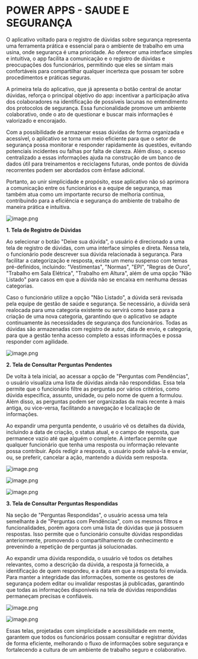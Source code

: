 # POWER APPS - SAUDE E SEGURANÇA

O aplicativo voltado para o registro de dúvidas sobre segurança representa uma ferramenta prática e essencial para o ambiente de trabalho em uma usina, onde segurança é uma prioridade. Ao oferecer uma interface simples e intuitiva, o app facilita a comunicação e o registro de dúvidas e preocupações dos funcionários, permitindo que eles se sintam mais confortáveis para compartilhar qualquer incerteza que possam ter sobre procedimentos e práticas seguras.

A primeira tela do aplicativo, que já apresenta o botão central de anotar dúvidas, reforça o principal objetivo do app: incentivar a participação ativa dos colaboradores na identificação de possíveis lacunas no entendimento dos protocolos de segurança. Essa funcionalidade promove um ambiente colaborativo, onde o ato de questionar e buscar mais informações é valorizado e encorajado.

Com a possibilidade de armazenar essas dúvidas de forma organizada e acessível, o aplicativo se torna um meio eficiente para que o setor de segurança possa monitorar e responder rapidamente às questões, evitando potenciais incidentes ou falhas por falta de clareza. Além disso, o acesso centralizado a essas informações ajuda na construção de um banco de dados útil para treinamentos e reciclagens futuras, onde pontos de dúvida recorrentes podem ser abordados com ênfase adicional.

Portanto, ao unir simplicidade e propósito, esse aplicativo não só aprimora a comunicação entre os funcionários e a equipe de segurança, mas também atua como um importante recurso de melhoria contínua, contribuindo para a eficiência e segurança do ambiente de trabalho de maneira prática e intuitiva.

![image.png](Read.me/image.png)

**1. Tela de Registro de Dúvidas**

Ao selecionar o botão "Deixe sua dúvida", o usuário é direcionado a uma tela de registro de dúvidas, com uma interface simples e direta. Nessa tela, o funcionário pode descrever sua dúvida relacionada à segurança. Para facilitar a categorização e resposta, existe um menu suspenso com temas pré-definidos, incluindo: "Vestimentas", "Normas", "EPI", "Regras de Ouro", "Trabalho em Sala Elétrica", "Trabalho em Altura", além de uma opção "Não Listado" para casos em que a dúvida não se encaixa em nenhuma dessas categorias.

Caso o funcionário utilize a opção "Não Listado", a dúvida será revisada pela equipe de gestão de saúde e segurança. Se necessário, a dúvida será realocada para uma categoria existente ou servirá como base para a criação de uma nova categoria, garantindo que o aplicativo se adapte continuamente às necessidades de segurança dos funcionários. Todas as dúvidas são armazenadas com registro de autor, data de envio, e categoria, para que a gestão tenha acesso completo a essas informações e possa responder com agilidade.

![image.png](Read.me/image%201.png)

**2. Tela de Consultar Perguntas Pendentes**

De volta à tela inicial, ao acessar a opção de "Perguntas com Pendências", o usuário visualiza uma lista de dúvidas ainda não respondidas. Essa tela permite que o funcionário filtre as perguntas por vários critérios, como dúvida específica, assunto, unidade, ou pelo nome de quem a formulou. Além disso, as perguntas podem ser organizadas da mais recente à mais antiga, ou vice-versa, facilitando a navegação e localização de informações.

Ao expandir uma pergunta pendente, o usuário vê os detalhes da dúvida, incluindo a data de criação, o status atual, e o campo de resposta, que permanece vazio até que alguém o complete. A interface permite que qualquer funcionário que tenha uma resposta ou informação relevante possa contribuir. Após redigir a resposta, o usuário pode salvá-la e enviar, ou, se preferir, cancelar a ação, mantendo a dúvida sem resposta.

![image.png](Read.me/image%203.png)

![image.png](Read.me/image%204.png)

![image.png](Read.me/image%205.png)

**3. Tela de Consultar Perguntas Respondidas**

Na seção de "Perguntas Respondidas", o usuário acessa uma tela semelhante à de "Perguntas com Pendências", com os mesmos filtros e funcionalidades, porém agora com uma lista de dúvidas que já possuem respostas. Isso permite que o funcionário consulte dúvidas respondidas anteriormente, promovendo o compartilhamento de conhecimento e prevenindo a repetição de perguntas já solucionadas.

Ao expandir uma dúvida respondida, o usuário vê todos os detalhes relevantes, como a descrição da dúvida, a resposta já fornecida, a identificação de quem respondeu, e a data em que a resposta foi enviada. Para manter a integridade das informações, somente os gestores de segurança podem editar ou invalidar respostas já publicadas, garantindo que todas as informações disponíveis na tela de dúvidas respondidas permaneçam precisas e confiáveis.

![image.png](Read.me/image%206.png)

![image.png](Read.me/image%207.png)

Essas telas, projetadas com simplicidade e acessibilidade em mente, garantem que todos os funcionários possam consultar e registrar dúvidas de forma eficiente, melhorando o fluxo de informações sobre segurança e fortalecendo a cultura de um ambiente de trabalho seguro e colaborativo.
